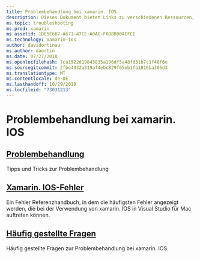 ```yaml
---
title: Problembehandlung bei xamarin. IOS
description: Dieses Dokument bietet Links zu verschiedenen Ressourcen, die Informationen zur Problembehandlung für xamarin. IOS enthalten, eine Liste möglicher Fehler beim Erstellen von xamarin. IOS-Anwendungen und häufig gestellte Fragen.
ms.topic: troubleshooting
ms.prod: xamarin
ms.assetid: 1DE5E667-A671-47CE-A0AC-F0D8B00ACFCE
ms.technology: xamarin-ios
author: davidortinau
ms.author: daortin
ms.date: 07/27/2018
ms.openlocfilehash: 7ca1522d19843835a196df5a48fd31b7c1f48f6e
ms.sourcegitcommit: 2fbe4932a319af4ebc829f65eb1fb1816ba305d3
ms.translationtype: MT
ms.contentlocale: de-DE
ms.lasthandoff: 10/29/2019
ms.locfileid: "73031213"
---
```

# <a name="troubleshooting-xamarinios"></a>Problembehandlung bei xamarin. IOS

## <a name="troubleshootingiostroubleshootingtroubleshootingmd"></a>[Problembehandlung](~/ios/troubleshooting/troubleshooting.md)

Tipps und Tricks zur Problembehandlung

## <a name="xamarinios-errorsiostroubleshootingmtouch-errorsmd"></a>[Xamarin. IOS-Fehler](~/ios/troubleshooting/mtouch-errors.md)

Ein Fehler Referenzhandbuch, in dem die häufigsten Fehler angezeigt werden, die bei der Verwendung von xamarin. IOS in Visual Studio für Mac auftreten können.

## <a name="frequently-asked-questionsquestionsindexmd"></a>[Häufig gestellte Fragen](questions/index.md)

Häufig gestellte Fragen zur Problembehandlung bei xamarin. IOS.
